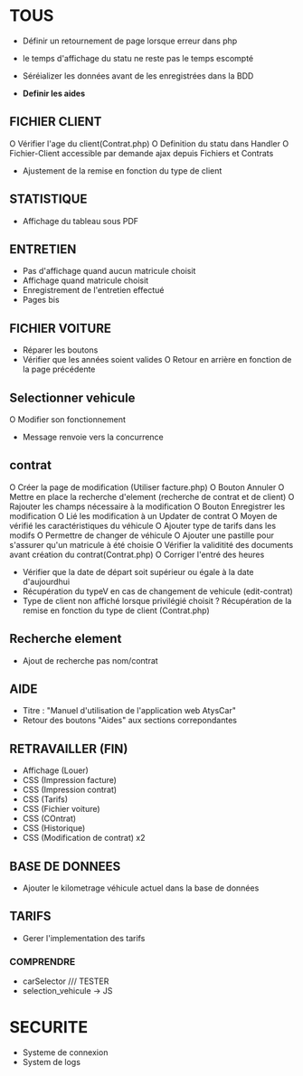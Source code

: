 

# TOUS
- Définir un retournement de page lorsque erreur dans php
- le temps d'affichage du statu ne reste pas le temps escompté
- Séréializer les données avant de les enregistrées dans la BDD

- **Definir les aides**


## FICHIER CLIENT

O Vérifier l'age du client(Contrat.php)
O Definition du statu dans Handler
O Fichier-Client accessible par demande ajax depuis Fichiers et Contrats
- Ajustement de la remise en fonction du type de client

## STATISTIQUE

- Affichage du tableau sous PDF

## ENTRETIEN
- Pas d'affichage quand aucun matricule choisit
- Affichage quand matricule choisit 
- Enregistrement de l'entretien effectué
- Pages bis 


## FICHIER VOITURE

- Réparer les boutons
- Vérifier que les années soient valides
O Retour en arrière en fonction de la page précédente

## Selectionner vehicule
O Modifier son fonctionnement
- Message renvoie vers la concurrence

## contrat

O Créer la page de modification (Utiliser facture.php)
O Bouton Annuler 
O Mettre en place la recherche d'element (recherche de contrat et de client)
O Rajouter les champs nécessaire à la modification 
O Bouton Enregistrer les modification
O Lié les modification à un Updater de contrat
O Moyen de vérifié les caractéristiques du véhicule
O Ajouter type de tarifs dans les modifs
O Permettre de changer de véhicule
O Ajouter une pastille pour s'assurer qu'un matricule à été choisie
O Vérifier la validitité des documents avant création du contrat(Contrat.php)
O Corriger l'entré des heures
- Vérifier que la date de départ soit supérieur ou égale à la date d'aujourdhui
- Récupération du typeV en cas de changement de vehicule (edit-contrat)
- Type de client non affiché lorsque privilégié choisit
? Récupération de la remise en fonction du type de client (Contrat.php)

## Recherche element 
- Ajout de recherche pas nom/contrat

## AIDE
- Titre : "Manuel d'utilisation de l'application web AtysCar"
- Retour des boutons "Aides" aux sections correpondantes

## RETRAVAILLER (FIN)
- Affichage (Louer)
- CSS (Impression facture)
- CSS (Impression contrat)
- CSS (Tarifs)
- CSS (Fichier voiture)
- CSS (COntrat)
- CSS (Historique)
- CSS (Modification de contrat) x2


## BASE DE DONNEES
- Ajouter le kilometrage véhicule actuel dans la base de données 

## TARIFS
- Gerer l'implementation des tarifs



### COMPRENDRE

- carSelector /// TESTER
- selection_vehicule -> JS 


# SECURITE 

- Systeme de connexion
- System de logs